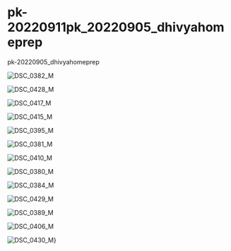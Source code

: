 # pk-20220911pk_20220905_dhivyahomeprep
pk-20220905_dhivyahomeprep

![DSC_0382_M](public/img/DSC_0382_M.jpg)

![DSC_0428_M](public/img/DSC_0428_M.jpg)

![DSC_0417_M](public/img/DSC_0417_M.jpg)

![DSC_0415_M](public/img/DSC_0415_M.jpg)

![DSC_0395_M](public/img/DSC_0395_M.jpg)

![DSC_0381_M](public/img/DSC_0381_M.jpg)

![DSC_0410_M](public/img/DSC_0410_M.jpg)

![DSC_0380_M](public/img/DSC_0380_M.jpg)

![DSC_0384_M](public/img/DSC_0384_M.jpg)

![DSC_0429_M](public/img/DSC_0429_M.jpg)

![DSC_0389_M](public/img/DSC_0389_M.jpg)

![DSC_0406_M](public/img/DSC_0406_M.jpg)

![DSC_0430_M](public/img/DSC_0430_M.jpg)}